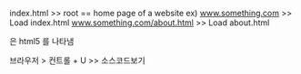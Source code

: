 index.html >> root == home page of a website
ex) www.something.com >> Load index.html
www.something.com/about.html >> Load about.html

<!DOCTPYE html> 은 html5 를 나타냄

브라우저 > 컨트롤 + U >> 소스코드보기